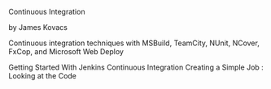 
Continuous Integration

by James Kovacs

Continuous integration techniques with MSBuild, TeamCity, NUnit, NCover, FxCop, and Microsoft Web Deploy

Getting Started With Jenkins Continuous Integration
Creating a Simple Job : Looking at the Code